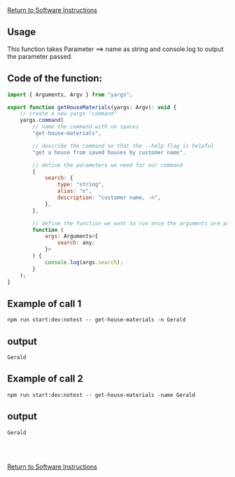 [Return to Software Instructions](../software-instructions.md) 




## Usage
This function takes Parameter ==> name as string and console.log to output the parameter passed. 

## Code of the function: 

```javascript
import { Arguments, Argv } from "yargs";

export function getHouseMaterials(yargs: Argv): void {
    // create a new yargs "command"
    yargs.command(
        // name the command with no spaces
        "get-house-materials",

        // describe the command so that the --help flag is helpful
        "get a house from saved houses by customer name",

        // define the parameters we need for our command
        {
            search: {
                type: "string",
                alias: "n",
                description: "customer name, -n",
            },
        },

        // define the function we want to run once the arguments are parsed
        function (
            args: Arguments<{
                search: any;
            }>
        ) {
            console.log(args.search);
        }
    );
}

```
## Example of call 1
```
npm run start:dev:notest -- get-house-materials -n Gerald
```
## output

`Gerald`

## Example of call 2
```
npm run start:dev:notest -- get-house-materials -name Gerald 
```
## output
`Gerald`

<br/>
<br/>

[Return to Software Instructions](../software-instructions.md) 